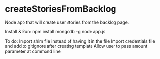 createStoriesFromBacklog
========================================
Node app that will create user stories from the backlog page.  

Install & Run:
  npm install mongodb -g
  node app.js

To do:
  Import shim file instead of having it in the file
  Import credentials file and add to gitignore after creating template
  Allow user to pass amount parameter at command line
